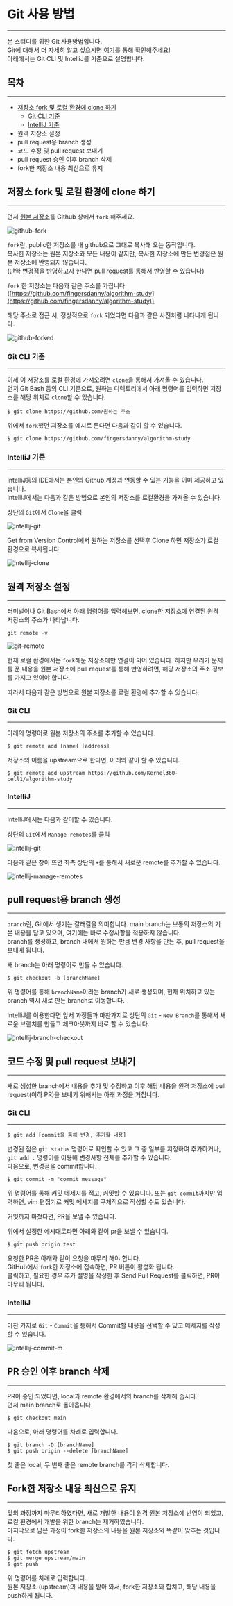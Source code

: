 # Git 사용 방법
___
본 스터디를 위한 Git 사용방법입니다.   
Git에 대해서 더 자세히 알고 싶으시면 [여기](https://www.opentutorials.org/course/2708)를 통해 확인해주세요!  
아래에서는 Git CLI 및 IntelliJ를 기준으로 설명합니다.

## 목차
___
* [저장소 fork 및 로컬 환경에 clone 하기](#저장소-fork-및-로컬-환경에-clone-하기)
  * [Git CLI 기준](#git-cli-기준)
  * [IntelliJ 기준](#intellij-기준)
* 원격 저장소 설정
* pull request용 branch 생성
* 코드 수정 및 pull request 보내기
* pull request 승인 이후 branch 삭제
* fork한 저장소 내용 최신으로 유지

## 저장소 fork 및 로컬 환경에 clone 하기

---
먼저 [원본 저장소](https://github.com/Kernel360-cell1/algorithm-study)를 Github 상에서 ```fork``` 해주세요.  

![github-fork](images/github-fork.PNG)

```fork```란, public한 저장소를 내 github으로 그대로 복사해 오는 동작입니다.  
복사한 저장소는 원본 저장소와 모든 내용이 같지만, 복사한 저장소에 만든 변경점은 원본 저장소에 반영되지 않습니다.  
(만약 변경점을 반영하고자 한다면 pull request를 통해서 반영할 수 있습니다)  

```fork``` 한 저장소는 다음과 같은 주소를 가집니다 ([https://github.com/fingersdanny/algorithm-study](https://github.com/fingersdanny/algorithm-study))

해당 주소로 접근 시, 정상적으로 ```fork``` 되었다면 다음과 같은 사진처럼 나타나게 됩니다.
 
![github-forked](images/github-forkedrepo.PNG)

### Git CLI 기준

---
이제 이 저장소를 로컬 환경에 가져오려면 ```clone```을 통해서 가져올 수 있습니다.  
먼저 Git Bash 등의 CLI 기준으로, 원하는 디렉토리에서 아래 명령어를 입력하면 저장소를 해당 위치로 ```clone```할 수 있습니다. 

```
$ git clone https://github.com/원하는 주소 
```

위에서 ```fork```했던 저장소를 예시로 든다면 다음과 같이 할 수 있습니다.

```
$ git clone https://github.com/fingersdanny/algorithm-study
```

### IntelliJ 기준

---
IntelliJ등의 IDE에서는 본인의 Github 계정과 연동할 수 있는 기능을 이미 제공하고 있습니다.  
IntelliJ에서는 다음과 같은 방법으로 본인의 저장소를 로컬환경을 가져올 수 있습니다.

상단의 ```Git```에서 ```Clone```을 클릭


![intellij-git](images/intellij-git.PNG)

Get from Version Control에서 원하는 저장소를 선택후 Clone 하면 저장소가 로컬 환경으로 복사됩니다.


![intellij-clone](images/intellij-clone.PNG)

## 원격 저장소 설정

---

터미널이나 Git Bash에서 아래 명령어를 입력해보면, clone한 저장소에 연결된 원격 저장소의 주소가 나타납니다.

```
git remote -v
```

![git-remote](images/git-remote.PNG)

현재 로컬 환경에서는 ``fork``해둔 저장소에만 연결이 되어 있습니다. 하지만 우리가 문제를 푼 내용을 원본 저장소에 pull request를 통해 반영하려면, 해당 저장소의 주소 정보를 가지고 있어야 합니다.   


따라서 다음과 같은 방법으로 원본 저장소를 로컬 환경에 추가할 수 있습니다.


### Git CLI

---
아래의 명령어로 원본 저장소의 주소를 추가할 수 있습니다.
```
$ git remote add [name] [address]
```

저장소의 이름을 upstream으로 한다면, 아래와 같이 할 수 있습니다.

```
$ git remote add upstream https://github.com/Kernel360-cell1/algorithm-study
```

### IntelliJ

---

IntelliJ에서는 다음과 같이할 수 있습니다. 

상단의 ```Git```에서 ```Manage remotes```를 클릭

![intellij-git](images/intellij-git.PNG)

다음과 같은 창이 뜨면 좌측 상단의 ```+```를 통해서 새로운 remote를 추가할 수 있습니다.

![intellij-manage-remotes](images/intellij-manage-remotes.PNG)

## pull request용 branch 생성

---

``branch``란, Git에서 생기는 갈래길을 의미합니다.
main branch는 보통의 저장소의 기본 내용을 담고 있으며, 여기에는 바로 수정사항을 적용하지 않습니다.  
branch를 생성하고, branch 내에서 원하는 만큼 변경 사항을 만든 후, pull request을 보내게 됩니다.

새 branch는 아래 명령어로 만들 수 있습니다.

```
$ git checkout -b [branchName]
```

위 명령어를 통해 ``branchName``이라는 branch가 새로 생성되며, 현재 위치하고 있는 branch 역시 새로 만든 branch로 이동합니다.

IntelliJ를 이용한다면 앞서 과정들과 마찬가지로 상단의 ``Git`` - ``New Branch``를 통해서 새로운 브랜치를 만들고 체크아웃까지 바로 할 수 있습니다.  


![intellij-branch-checkout](images/intellij-branch-checkout.PNG)

## 코드 수정 및 pull request 보내기

---
새로 생성한 branch에서 내용을 추가 및 수정하고 이후 해당 내용을 원격 저장소에 pull request(이하 PR)을 보내기 위해서는 아래 과정을 거칩니다.

### Git CLI

---
```
$ git add [commit을 통해 변경, 추가할 내용]
```

변경된 점은 ``git status`` 명령어로 확인할 수 있고 그 중 일부를 지정하여 추가하거나, ``git add .`` 명령어를 이용해 변경사항 전체를 추가할 수 있습니다.  
다음으로, 변경점을 commit합니다.

```
$ git commit -m "commit message"
```

위 명령어를 통해 커밋 메세지를 적고, 커밋할 수 있습니다.
또는 ``git commit``까지만 입력하면, vim 편집기로 커밋 메세지를 구체적으로 작성할 수도 있습니다.

커밋까지 마쳤다면, PR을 보낼 수 있습니다.

위에서 설정한 예시대로라면 아래와 같이 pr을 보낼 수 있습니다.
```
$ git push origin test
```
요청한 PR은 아래와 같이 요청을 마무리 해야 합니다.  
GitHub에서 `fork`한 저장소에 접속하면, PR 버튼이 활성화 됩니다.  
클릭하고, 필요한 경우 추가 설명을 작성한 후 Send Pull Request를 클릭하면, PR이 마무리 됩니다.

### IntelliJ

---

마찬 가지로 ``Git`` - ``Commit``을 통해서 Commit할 내용을 선택할 수 있고 메세지를 작성할 수 있습니다.

![intellij-commit-m](images/intellij-commit-m.PNG)



## PR 승인 이후 branch 삭제

---

PR이 승인 되었다면, local과 remote 환경에서의 branch를 삭제해 줍시다.  
먼저 main branch로 돌아옵니다.

```
$ git checkout main
```

다음으로, 아래 명령어를 차례로 입력합니다.

```
$ git branch -D [branchName]
$ git push origin --delete [branchName]
```

첫 줄은 local, 두 번째 줄은 remote branch를 각각 삭제합니다.

## Fork한 저장소 내용 최신으로 유지

---

앞의 과정까지 마무리하였다면, 새로 개발한 내용이 원격 원본 저장소에 반영이 되었고, 로컬 환경에서 개발을 위한 branch는 제거하였습니다.  
마지막으로 남은 과정이 fork한 저장소의 내용을 원본 저장소와 똑같이 맞추는 것입니다.

```
$ git fetch upstream
$ git merge upstream/main
$ git push
```

위 명령어를 차례로 입력합니다.  
원본 저장소 (upstream)의 내용을 받아 와서, fork한 저장소와 합치고, 해당 내용을 push하게 됩니다.
